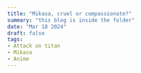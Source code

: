 ```yaml
---
title: "Mikasa, cruel or compassionate?"
summary: "this blog is inside the folder" 
date: "Mar 18 2024"
draft: false
tags:
- Attack on titan
- Mikasa
- Anime
---
```

